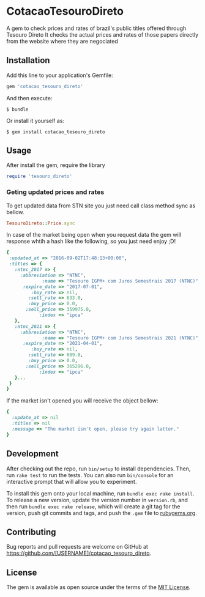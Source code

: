 # CotacaoTesouroDireto

A gem to check prices and rates of brazil's public titles offered through Tesouro Direto
It checks the actual prices and rates of those papers directly from the website where they are negociated

## Installation

Add this line to your application's Gemfile:
```ruby
gem 'cotacao_tesouro_direto'
```

And then execute:

    $ bundle

Or install it yourself as:

    $ gem install cotacao_tesouro_direto

## Usage

After install the gem, require the library
```ruby
require 'tesouro_direto'
```

### Geting updated prices and rates

To get updated data from STN site you just need call class method sync as bellow.
```ruby
TesouroDireto::Price.sync
```

In case of the market being open when you request data the gem will response whtih a hash like the following, so you just need enjoy ;D!
 ```ruby
{
  :updated_at => "2016-09-02T17:48:13+00:00",
  :titles => {
    :ntnc_2017 => {
      :abbreviation => "NTNC",
              :name => "Tesouro IGPM+ com Juros Semestrais 2017 (NTNC)",
       :expire_date => "2017-07-01",
          :buy_rate => nil,
         :sell_rate => 633.0,
         :buy_price => 0.0,
        :sell_price => 359975.0,
             :index => "ipca"
    },
    :ntnc_2021 => {
      :abbreviation => "NTNC",
              :name => "Tesouro IGPM+ com Juros Semestrais 2021 (NTNC)",
       :expire_date => "2021-04-01",
          :buy_rate => nil,
         :sell_rate => 609.0,
         :buy_price => 0.0,
        :sell_price => 365296.0,
             :index => "ipca"
    }...
  }
}
```
If the market isn't opened you will receive the object bellow:
```ruby
{
  :update_at => nil
  :titles => nil
  :message => "The market isn't open, please try again latter."
}
```

## Development

After checking out the repo, run `bin/setup` to install dependencies. Then, run `rake test` to run the tests. You can also run `bin/console` for an interactive prompt that will allow you to experiment.

To install this gem onto your local machine, run `bundle exec rake install`. To release a new version, update the version number in `version.rb`, and then run `bundle exec rake release`, which will create a git tag for the version, push git commits and tags, and push the `.gem` file to [rubygems.org](https://rubygems.org).

## Contributing

Bug reports and pull requests are welcome on GitHub at https://github.com/[USERNAME]/cotacao_tesouro_direto.


## License

The gem is available as open source under the terms of the [MIT License](http://opensource.org/licenses/MIT).